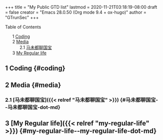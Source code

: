 +++
title = "My Public GTD list"
lastmod = 2020-11-21T03:18:19-08:00
draft = false
creator = "Emacs 28.0.50 (Org mode 9.4 + ox-hugo)"
author = "GTrunSec"
+++

<style>
  .ox-hugo-toc ul {
    list-style: none;
  }
</style>
<div class="ox-hugo-toc toc">
<div></div>

<div class="heading">Table of Contents</div>

- <span class="section-num">1</span> [Coding](#coding)
- <span class="section-num">2</span> [Media](#media)
    - <span class="section-num">2.1</span> [马未都聊国宝](#马未都聊国宝--马未都聊国宝-dot-md)
- <span class="section-num">3</span> [My Regular life](#my-regular-life--my-regular-life-dot-md)

</div>
<!--endtoc-->



## <span class="section-num">1</span> Coding {#coding}


## <span class="section-num">2</span> Media {#media}


### <span class="section-num">2.1</span> [马未都聊国宝]({{< relref "马未都聊国宝" >}}) {#马未都聊国宝--马未都聊国宝-dot-md}


## <span class="section-num">3</span> [My Regular life]({{< relref "my-regular-life" >}}) {#my-regular-life--my-regular-life-dot-md}
